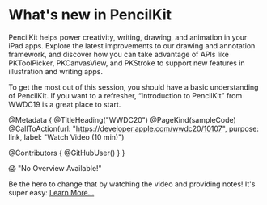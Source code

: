 # What's new in PencilKit

PencilKit helps power creativity, writing, drawing, and animation in your iPad apps. Explore the latest improvements to our drawing and annotation framework, and discover how you can take advantage of APIs like PKToolPicker, PKCanvasView, and PKStroke to support new features in illustration and writing apps. 

To get the most out of this session, you should have a basic understanding of PencilKit. If you want to a refresher, “Introduction to PencilKit” from WWDC19 is a great place to start.

@Metadata {
   @TitleHeading("WWDC20")
   @PageKind(sampleCode)
   @CallToAction(url: "https://developer.apple.com/wwdc20/10107", purpose: link, label: "Watch Video (10 min)")

   @Contributors {
      @GitHubUser(<replace this with your GitHub handle>)
   }
}

😱 "No Overview Available!"

Be the hero to change that by watching the video and providing notes! It's super easy:
 [Learn More…](https://wwdcnotes.github.io/WWDCNotes/documentation/wwdcnotes/contributing)
